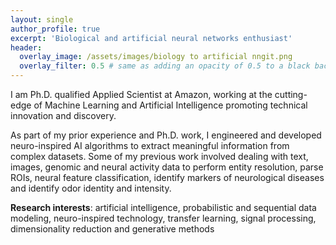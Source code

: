 ```yaml
---
layout: single
author_profile: true
excerpt: 'Biological and artificial neural networks enthusiast'
header:
  overlay_image: /assets/images/biology to artificial nngit.png
  overlay_filter: 0.5 # same as adding an opacity of 0.5 to a black background
---
```


I am Ph.D. qualified Applied Scientist at Amazon, working at the cutting-edge of Machine Learning and Artificial Intelligence promoting technical innovation and discovery.

As part of my prior experience and Ph.D. work, I engineered and developed neuro-inspired AI algorithms to extract meaningful information from complex datasets. Some of my previous work involved dealing with text, images, genomic and neural activity data to perform entity resolution, parse  ROIs, neural feature classification, identify markers of neurological diseases and identify odor identity and intensity.

**Research interests**: artificial intelligence, probabilistic and sequential data modeling, neuro-inspired technology, transfer learning, signal processing, dimensionality reduction and generative methods
